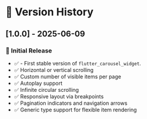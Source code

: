 # 📅 Version History

## [1.0.0] - 2025-06-09

### 🚀 Initial Release

- ✅ - First stable version of `flutter_carousel_widget`.
- ✅ Horizontal or vertical scrolling
- ✅ Custom number of visible items per page
- ✅ Autoplay support
- ✅ Infinite circular scrolling
- ✅ Responsive layout via breakpoints
- ✅ Pagination indicators and navigation arrows
- ✅ Generic type support for flexible item rendering